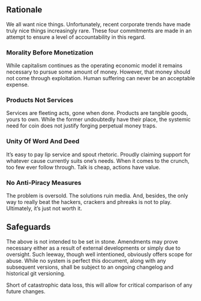## Rationale

We all want nice things. Unfortunately, recent corporate trends have made truly nice things increasingly rare. These four commitments are made in an attempt to ensure a level of accountability in this regard.

### Morality Before Monetization

While capitalism continues as the operating economic model it remains necessary to pursue some amount of money. However, that money should not come through exploitation. Human suffering can never be an acceptable expense.

### Products Not Services

Services are fleeting acts, gone when done. Products are tangible goods, yours to own. While the former undoubtedly have their place, the systemic need for coin does not justify forging perpetual money traps.

### Unity Of Word And Deed

It’s easy to pay lip service and spout rhetoric. Proudly claiming support for whatever cause currently suits one’s needs. When it comes to the crunch, too few ever follow through. Talk is cheap, actions have value.

<!-- <div style="page-break-after: always;"></div> -->

### No Anti-Piracy Measures

The problem is oversold. The solutions ruin media. And, besides, the only way to really beat the hackers, crackers and phreaks is not to play. Ultimately, it’s just not worth it.

## Safeguards

The above is not intended to be set in stone. Amendments may prove necessary either as a result of external developments or simply due to oversight.
Such leeway, though well intentioned, obviously offers scope for abuse. While no system is perfect this document, along with any subsequent versions, shall be subject to an ongoing changelog and historical git versioning.

Short of catastrophic data loss, this will allow for critical comparison of any future changes.
